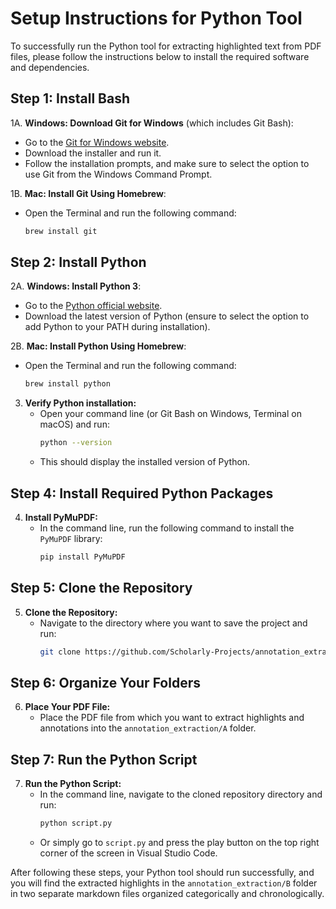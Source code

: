 # Setup Instructions for Python Tool

To successfully run the Python tool for extracting highlighted text from PDF files, please follow the instructions below to install the required software and dependencies.

## Step 1: Install Bash 

1A. **Windows: Download Git for Windows** (which includes Git Bash):
   - Go to the [Git for Windows website](https://gitforwindows.org/).
   - Download the installer and run it.
   - Follow the installation prompts, and make sure to select the option to use Git from the Windows Command Prompt.

1B. **Mac: Install Git Using Homebrew**:
   - Open the Terminal and run the following command:
     ```bash
     brew install git
     ```

## Step 2: Install Python

2A. **Windows: Install Python 3**:
   - Go to the [Python official website](https://www.python.org/downloads/).
   - Download the latest version of Python (ensure to select the option to add Python to your PATH during installation).

2B. **Mac: Install Python Using Homebrew**:
   - Open the Terminal and run the following command:
     ```bash
     brew install python
     ```

3. **Verify Python installation:**
   - Open your command line (or Git Bash on Windows, Terminal on macOS) and run:
     ```bash
     python --version
     ```
   - This should display the installed version of Python.

## Step 4: Install Required Python Packages

4. **Install PyMuPDF:**
   - In the command line, run the following command to install the `PyMuPDF` library:
     ```bash
     pip install PyMuPDF
     ```

## Step 5: Clone the Repository

5. **Clone the Repository:**
   - Navigate to the directory where you want to save the project and run:
     ```bash
     git clone https://github.com/Scholarly-Projects/annotation_extraction.git
     ```

## Step 6: Organize Your Folders

6. **Place Your PDF File:**
   - Place the PDF file from which you want to extract highlights and annotations into the `annotation_extraction/A` folder.

## Step 7: Run the Python Script

7. **Run the Python Script:**
   - In the command line, navigate to the cloned repository directory and run:
     ```bash
     python script.py
     ```
   - Or simply go to `script.py` and press the play button on the top right corner of the screen in Visual Studio Code.

After following these steps, your Python tool should run successfully, and you will find the extracted highlights in the `annotation_extraction/B` folder in two separate markdown files organized categorically and chronologically.
